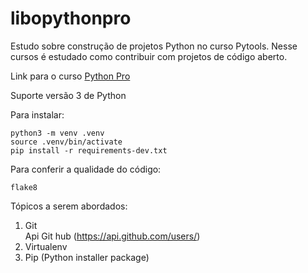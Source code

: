 # libopythonpro
Estudo sobre construção de projetos Python no curso Pytools.
Nesse cursos é estudado como contribuir com projetos de código aberto.

Link para o curso [Python Pro](https://www.python.pro.br/)

Suporte versão 3 de Python

Para instalar:
````console
python3 -m venv .venv
source .venv/bin/activate
pip install -r requirements-dev.txt
````

Para conferir a qualidade do código:

````console
flake8
````


Tópicos a serem abordados:
1. Git
   <br/>Api Git hub (https://api.github.com/users/) 
2. Virtualenv
3. Pip (Python installer package)
